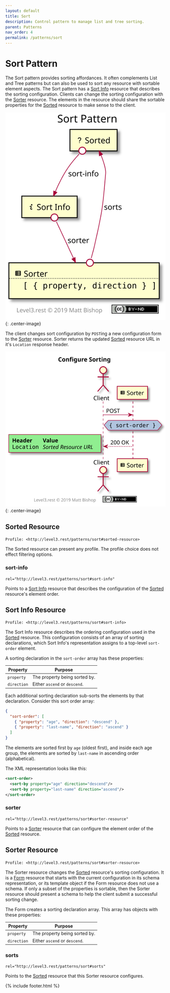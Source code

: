 ```yaml
---
layout: default
title: Sort
description: Control pattern to manage list and tree sorting.
parent: Patterns
nav_order: 4
permalink: /patterns/sort
---
```

# Sort Pattern

The Sort pattern provides sorting affordances. It often complements List and Tree patterns but can also be used to sort any resource with sortable element aspects. The Sort pattern has a [Sort Info](#sort-info-resource) resource that describes the sorting configuration. Clients can change the sorting configuration with the [Sorter](#sorter-resource) resource. The elements in the resource should share the sortable properties for the [Sorted](#sorted-resource) resource to make sense to the client.

![](sort/relations.svg){: .center-image}

The client changes sort configuration by `POST`ing a new configuration form to the [Sorter](#sorter-resource) resource. Sorter returns the updated [Sorted](#sorted-resource) resource URL in it's `Location` response header.

![](sort/interactions.svg){: .center-image}

## Sorted Resource

`Profile: <http://level3.rest/patterns/sort#sorted-resource>`

The Sorted resource can present any profile. The profile choice does not effect filtering options.

### sort-info

```
rel="http://level3.rest/patterns/sort#sort-info"
```

Points to a [Sort Info](#sort-info-resource) resource that describes the configuration of the [Sorted](#sorted-resource) resource's element order.

## Sort Info Resource

`Profile: <http://level3.rest/patterns/sort#sort-info>`

The Sort Info resource describes the ordering configuration used in the [Sorted](#sorted-resource) resource. This configuration consists of an array of sorting declarations, which Sort Info's representation assigns to a top-level `sort-order` element.

A sorting declaration in the `sort-order` array has these properties:

| Property    | Purpose                       |
| ----------- | ----------------------------- |
| `property`  | The property being sorted by. |
| `direction` | Either `ascend` or `descend`. |

Each additional sorting declaration sub-sorts the elements by that declaration. Consider this sort order array:

```json
{ 
  "sort-order": [
    { "property": "age", "direction": "descend" }, 
    { "property": "last-name", "direction": "ascend" }
  ]
}
```

The elements are sorted first by `age` (oldest first), and inside each age group, the elements are sorted by `last-name` in ascending order (alphabetical).

The XML representation looks like this:

```xml
<sort-order>
  <sort-by property="age" direction="descend"/> 
  <sort-by property="last-name" direction="ascend"/> 
</sort-order>
```

### sorter

```
rel="http://level3.rest/patterns/sort#sorter-resource"
```

Points to a [Sorter](#sorter-resource) resource that can configure the element order of the [Sorted](#sorted-resource) resource.

## Sorter Resource

`Profile: <http://level3.rest/patterns/sort#sorter-resource>`

The Sorter resource changes the [Sorted](#sorted-resource) resource's sorting configuration. It is a [Form](../profiles/form.md) resource that starts with the current configuration in its schema representation, or its template object if the Form resource does not use a schema. If only a subset of the properties is sortable, then the Sorter resource should present a schema to help the client submit a successful sorting change.

The Form creates a sorting declaration array. This array has objects with these properties:

| Property    | Purpose                       |
| ----------- | ----------------------------- |
| `property`  | The property being sorted by. |
| `direction` | Either `ascend` or `descend`. |

### sorts

```
rel="http://level3.rest/patterns/sort#sorts"
```

Points to the [Sorted](#sorted-resource) resource that this Sorter resource configures.

{% include footer.html %}